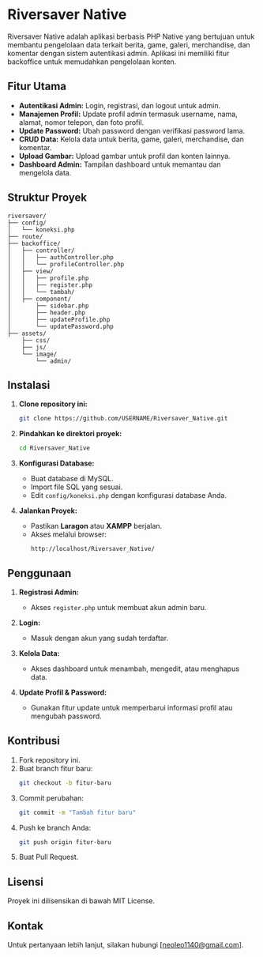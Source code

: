 # Riversaver Native

Riversaver Native adalah aplikasi berbasis PHP Native yang bertujuan untuk membantu pengelolaan data terkait berita, game, galeri, merchandise, dan komentar dengan sistem autentikasi admin. Aplikasi ini memiliki fitur backoffice untuk memudahkan pengelolaan konten.

## Fitur Utama

- **Autentikasi Admin:** Login, registrasi, dan logout untuk admin.
- **Manajemen Profil:** Update profil admin termasuk username, nama, alamat, nomor telepon, dan foto profil.
- **Update Password:** Ubah password dengan verifikasi password lama.
- **CRUD Data:** Kelola data untuk berita, game, galeri, merchandise, dan komentar.
- **Upload Gambar:** Upload gambar untuk profil dan konten lainnya.
- **Dashboard Admin:** Tampilan dashboard untuk memantau dan mengelola data.

## Struktur Proyek

```
riversaver/
├── config/
│   └── koneksi.php
├── route/
├── backoffice/
│   ├── controller/
│   │   ├── authController.php
│   │   └── profileController.php
│   ├── view/
│   │   ├── profile.php
│   │   ├── register.php
│   │   └── tambah/
│   ├── component/
│       ├── sidebar.php
│       ├── header.php
│       ├── updateProfile.php
│       └── updatePassword.php
├── assets/
    ├── css/
    ├── js/
    └── image/
        └── admin/
```

## Instalasi

1. **Clone repository ini:**
   ```bash
   git clone https://github.com/USERNAME/Riversaver_Native.git
   ```

2. **Pindahkan ke direktori proyek:**
   ```bash
   cd Riversaver_Native
   ```

3. **Konfigurasi Database:**
   - Buat database di MySQL.
   - Import file SQL yang sesuai.
   - Edit `config/koneksi.php` dengan konfigurasi database Anda.

4. **Jalankan Proyek:**
   - Pastikan **Laragon** atau **XAMPP** berjalan.
   - Akses melalui browser:
     ```
     http://localhost/Riversaver_Native/
     ```

## Penggunaan

1. **Registrasi Admin:**
   - Akses `register.php` untuk membuat akun admin baru.

2. **Login:**
   - Masuk dengan akun yang sudah terdaftar.

3. **Kelola Data:**
   - Akses dashboard untuk menambah, mengedit, atau menghapus data.

4. **Update Profil & Password:**
   - Gunakan fitur update untuk memperbarui informasi profil atau mengubah password.

## Kontribusi

1. Fork repository ini.
2. Buat branch fitur baru:
   ```bash
   git checkout -b fitur-baru
   ```
3. Commit perubahan:
   ```bash
   git commit -m "Tambah fitur baru"
   ```
4. Push ke branch Anda:
   ```bash
   git push origin fitur-baru
   ```
5. Buat Pull Request.

## Lisensi

Proyek ini dilisensikan di bawah MIT License.

## Kontak

Untuk pertanyaan lebih lanjut, silakan hubungi [neoleo1140@gmail.com].
